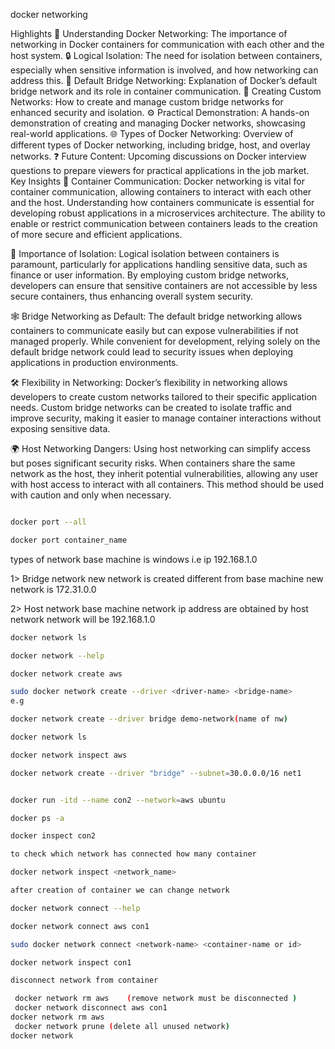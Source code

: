 docker networking 

Highlights
🚢 Understanding Docker Networking: The importance of networking in Docker containers for communication with each other and the host system.
🔒 Logical Isolation: The need for isolation between containers, especially when sensitive information is involved, and how networking can address this.
🔄 Default Bridge Networking: Explanation of Docker’s default bridge network and its role in container communication.
🔧 Creating Custom Networks: How to create and manage custom bridge networks for enhanced security and isolation.
⚙️ Practical Demonstration: A hands-on demonstration of creating and managing Docker networks, showcasing real-world applications.
🌐 Types of Docker Networking: Overview of different types of Docker networking, including bridge, host, and overlay networks.
❓ Future Content: Upcoming discussions on Docker interview questions to prepare viewers for practical applications in the job market.
Key Insights
💬 Container Communication: Docker networking is vital for container communication, allowing containers to interact with each other and the host. Understanding how containers communicate is essential for developing robust applications in a microservices architecture. The ability to enable or restrict communication between containers leads to the creation of more secure and efficient applications.

🔑 Importance of Isolation: Logical isolation between containers is paramount, particularly for applications handling sensitive data, such as finance or user information. By employing custom bridge networks, developers can ensure that sensitive containers are not accessible by less secure containers, thus enhancing overall system security.

🕸️ Bridge Networking as Default: The default bridge networking allows containers to communicate easily but can expose vulnerabilities if not managed properly. While convenient for development, relying solely on the default bridge network could lead to security issues when deploying applications in production environments.

🛠️ Flexibility in Networking: Docker’s flexibility in networking allows developers to create custom networks tailored to their specific application needs. Custom bridge networks can be created to isolate traffic and improve security, making it easier to manage container interactions without exposing sensitive data.

🌍 Host Networking Dangers: Using host networking can simplify access but poses significant security risks. When containers share the same network as the host, they inherit potential vulnerabilities, allowing any user with host access to interact with all containers. This method should be used with caution and only when necessary.


```bash

docker port --all

docker port container_name
```

types of network
base machine is windows i.e ip 192.168.1.0

1> Bridge network 
     new network is created different from base machine 
        new network is 172.31.0.0
    
2> Host network
    base machine network ip address are obtained by host network 
      network will be 192.168.1.0
```bash
docker network ls 

docker network --help 

docker network create aws 

sudo docker network create --driver <driver-name> <bridge-name>
e.g 

docker network create --driver bridge demo-network(name of nw) 

docker network ls

docker network inspect aws

docker network create --driver "bridge" --subnet=30.0.0.0/16 net1


docker run -itd --name con2 --network=aws ubuntu 

docker ps -a

docker inspect con2

to check which network has connected how many container 

docker network inspect <network_name>

after creation of container we can change network 

docker network connect --help

docker network connect aws con1

sudo docker network connect <network-name> <container-name or id>

docker network inspect con1 

disconnect network from container

 docker network rm aws    (remove network must be disconnected )
 docker network disconnect aws con1
docker network rm aws
 docker network prune (delete all unused network)
docker network 
